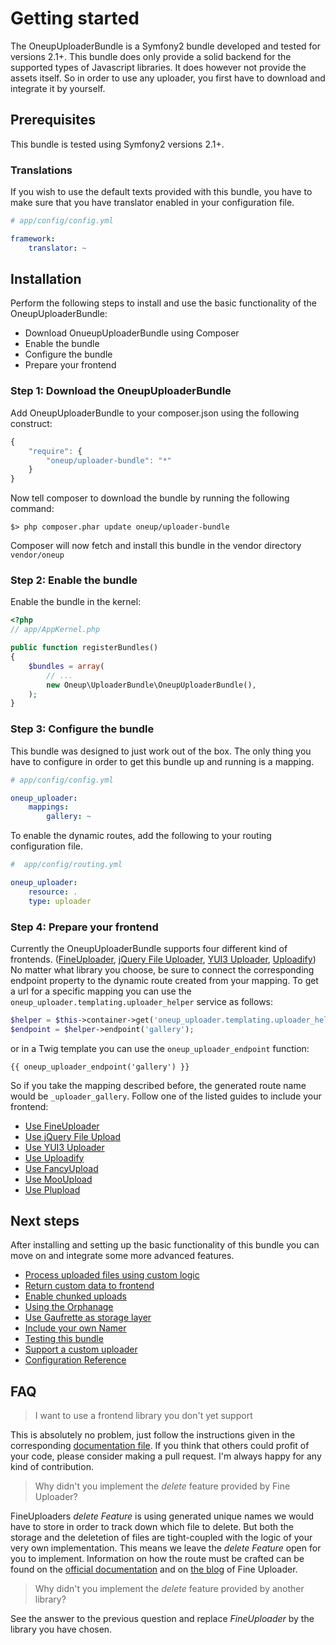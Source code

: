 Getting started
===============

The OneupUploaderBundle is a Symfony2 bundle developed and tested for versions 2.1+. This bundle does only provide a solid backend for the supported types of Javascript libraries. It does however not provide the assets itself. So in order to use any uploader, you first have to download and integrate it by yourself.

## Prerequisites

This bundle is tested using Symfony2 versions 2.1+.

### Translations
If you wish to use the default texts provided with this bundle, you have to make sure that you have translator
enabled in your configuration file.

```yaml
# app/config/config.yml

framework:
    translator: ~
```

## Installation

Perform the following steps to install and use the basic functionality of the OneupUploaderBundle:

* Download OnueupUploaderBundle using Composer
* Enable the bundle
* Configure the bundle
* Prepare your frontend

### Step 1: Download the OneupUploaderBundle

Add OneupUploaderBundle to your composer.json using the following construct:

```js
{
    "require": {
        "oneup/uploader-bundle": "*"
    }
}
```

Now tell composer to download the bundle by running the following command:

    $> php composer.phar update oneup/uploader-bundle

Composer will now fetch and install this bundle in the vendor directory ```vendor/oneup```

### Step 2: Enable the bundle

Enable the bundle in the kernel:

``` php
<?php
// app/AppKernel.php

public function registerBundles()
{
    $bundles = array(
        // ...
        new Oneup\UploaderBundle\OneupUploaderBundle(),
    );
}
```

### Step 3: Configure the bundle

This bundle was designed to just work out of the box. The only thing you have to configure in order to get this bundle up and running is a mapping.

```yaml
# app/config/config.yml

oneup_uploader:
    mappings:
        gallery: ~
```

To enable the dynamic routes, add the following to your routing configuration file.

```yaml
#  app/config/routing.yml

oneup_uploader:
    resource: .
    type: uploader
```

### Step 4: Prepare your frontend

Currently the OneupUploaderBundle supports four different kind of frontends. ([FineUploader](http://fineuploader.com/), [jQuery File Uploader](http://blueimp.github.io/jQuery-File-Upload/), [YUI3 Uploader](http://yuilibrary.com/yui/docs/uploader/), [Uploadify](http://www.uploadify.com/)) No matter what library you choose, be sure to connect the corresponding endpoint property to the dynamic route created from your mapping. To get a url for a specific mapping you can use the `oneup_uploader.templating.uploader_helper` service as follows:

```php
$helper = $this->container->get('oneup_uploader.templating.uploader_helper');
$endpoint = $helper->endpoint('gallery');
```

or in a Twig template you can use the `oneup_uploader_endpoint` function:

    {{ oneup_uploader_endpoint('gallery') }}
    
So if you take the mapping described before, the generated route name would be `_uploader_gallery`. Follow one of the listed guides to include your frontend:

* [Use FineUploader](frontend_fineuploader.md)
* [Use jQuery File Upload](frontend_blueimp.md)
* [Use YUI3 Uploader](frontend_yui3.md)
* [Use Uploadify](frontend_uploadify.md)
* [Use FancyUpload](frontend_fancyupload.md)
* [Use MooUpload](frontend_mooupload.md)
* [Use Plupload](frontend_plupload.md)

## Next steps

After installing and setting up the basic functionality of this bundle you can move on and integrate
some more advanced features.

* [Process uploaded files using custom logic](custom_logic.md)
* [Return custom data to frontend](response.md)
* [Enable chunked uploads](chunked_uploads.md)
* [Using the Orphanage](orphanage.md)
* [Use Gaufrette as storage layer](gaufrette_storage.md)
* [Include your own Namer](custom_namer.md)
* [Testing this bundle](testing.md)
* [Support a custom uploader](custom_uploader.md)
* [Configuration Reference](configuration_reference.md)

## FAQ

> I want to use a frontend library you don't yet support

This is absolutely no problem, just follow the instructions given in the corresponding [documentation file](custom_uploader.md). If you think that others could profit of your code, please consider making a pull request. I'm always happy for any kind of contribution.

> Why didn't you implement the _delete_ feature provided by Fine Uploader?

FineUploaders _delete Feature_ is using generated unique names we would have to store in order to track down which file to delete. But both the storage and the deletetion of files are tight-coupled with the logic of your very own implementation. This means we leave the _delete Feature_ open for you to implement. Information on how the route must be crafted can be found on the [official documentation](https://github.com/Widen/fine-uploader/blob/master/docs/options-fineuploaderbasic.md#deletefile-option-properties) and on [the blog](http://blog.fineuploader.com/2013/01/delete-uploaded-file-in-33.html) of Fine Uploader.

> Why didn't you implement the _delete_ feature provided by another library?

See the answer to the previous question and replace _FineUploader_ by the library you have chosen.